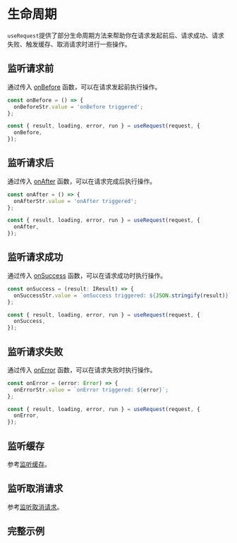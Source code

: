 # 生命周期
`useRequest`提供了部分生命周期方法来帮助你在请求发起前后、请求成功、请求失败、触发缓存、取消请求时进行一些操作。

## 监听请求前
通过传入 [onBefore](../api#onbefore) 函数，可以在请求发起前执行操作。
```ts
const onBefore = () => {
  onBeforeStr.value = 'onBefore triggered';
};

const { result, loading, error, run } = useRequest(request, {
  onBefore,
});
```

## 监听请求后
通过传入 [onAfter](../api#onafter) 函数，可以在请求完成后执行操作。
```ts
const onAfter = () => {
  onAfterStr.value = 'onAfter triggered';
};

const { result, loading, error, run } = useRequest(request, {
  onAfter,
});
```

## 监听请求成功
通过传入 [onSuccess](../api#onsuccess) 函数，可以在请求成功时执行操作。
```ts
const onSuccess = (result: IResult) => {
  onSuccessStr.value = `onSuccess triggered: ${JSON.stringify(result)}`;
};

const { result, loading, error, run } = useRequest(request, {
  onSuccess,
});
```

## 监听请求失败
通过传入 [onError](../api#onerror) 函数，可以在请求失败时执行操作。
```ts
const onError = (error: Error) => {
  onErrorStr.value = `onError triggered: ${error}`;
};

const { result, loading, error, run } = useRequest(request, {
  onError,
});
```

## 监听缓存
参考[监听缓存](./cache#监听缓存)。

## 监听取消请求
参考[监听取消请求](./cancel#监听取消请求)。

## 完整示例
<demo src="../components/lifecycle.vue"></demo>
